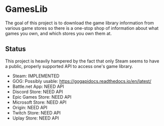 # GamesLib
The goal of this project is to download the game library information from various game stores so there is a one-stop shop of information about what games you own, and which stores you own them at.

## Status
This project is heavily hampered by the fact that only Steam seems to have a public, properly supported API to access one's game library.

* Steam: IMPLEMENTED
* GOG: Possibly usable: https://gogapidocs.readthedocs.io/en/latest/
* Battle.net App: NEED API
* Discord Store: NEED API
* Epic Games Store: NEED API
* Microsoft Store: NEED API
* Origin: NEED API
* Twitch Store: NEED API
* Uplay Store: NEED API
